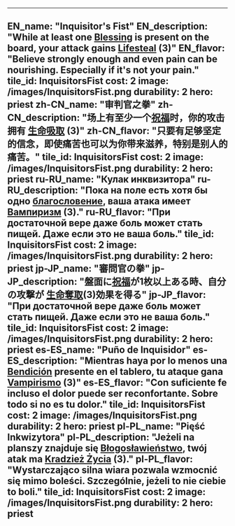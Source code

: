 ---

EN_name: "Inquisitor's Fist"
EN_description: "While at least one <u>Blessing</u> is present on the board, your attack gains  <u>Lifesteal</u> (3)"
EN_flavor: "Believe strongly enough and even pain can be nourishing. Especially if it's not your pain."
tile_id: InquisitorsFist
cost: 2
image: /images/InquisitorsFist.png
durability: 2
hero: priest
zh-CN_name: "审判官之拳"
zh-CN_description: "场上有至少一个<u>祝福</u>时，你的攻击拥有 <u>生命吸取</u> (3)"
zh-CN_flavor: "只要有足够坚定的信念，即使痛苦也可以为你带来滋养，特别是别人的痛苦。"
tile_id: InquisitorsFist
cost: 2
image: /images/InquisitorsFist.png
durability: 2
hero: priest
ru-RU_name: "Кулак инквизитора"
ru-RU_description: "Пока на поле есть хотя бы одно <u>благословение</u>, ваша атака имеет  <u>Вампиризм</u> (3)."
ru-RU_flavor: "При достаточной вере даже боль может стать пищей. Даже если это не ваша боль."
tile_id: InquisitorsFist
cost: 2
image: /images/InquisitorsFist.png
durability: 2
hero: priest
jp-JP_name: "審問官の拳"
jp-JP_description: "盤面に<u>祝福</u>が1枚以上ある時、自分の攻撃が <u>生命奪取</u>(3)効果を得る"
jp-JP_flavor: "При достаточной вере даже боль может стать пищей. Даже если это не ваша боль."
tile_id: InquisitorsFist
cost: 2
image: /images/InquisitorsFist.png
durability: 2
hero: priest
es-ES_name: "Puño de Inquisidor"
es-ES_description: "Mientras haya por lo menos una <u>Bendición</u> presente en el tablero, tu ataque gana  <u>Vampirismo</u> (3)"
es-ES_flavor: "Con suficiente fe incluso el dolor puede ser reconfortante. Sobre todo si no es tu dolor."
tile_id: InquisitorsFist
cost: 2
image: /images/InquisitorsFist.png
durability: 2
hero: priest
pl-PL_name: "Pięść Inkwizytora"
pl-PL_description: "Jeżeli na planszy znajduje się <u>Błogosławieństwo</u>, twój atak ma  <u>Kradzież Życia</u> (3)."
pl-PL_flavor: "Wystarczająco silna wiara pozwala wzmocnić się mimo boleści. Szczególnie, jeżeli to nie ciebie to boli."
tile_id: InquisitorsFist
cost: 2
image: /images/InquisitorsFist.png
durability: 2
hero: priest
---